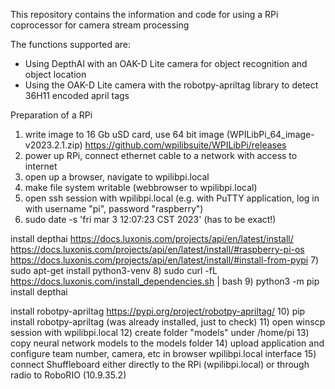 This repository contains the information and code for using a RPi coprocessor for camera stream processing

The functions supported are:

- Using DepthAI with an OAK-D Lite camera for object recognition and object location
- Using the OAK-D Lite camera with the robotpy-apriltag library to detect 36H11 encoded april tags

Preparation of a RPi

1) write image to 16 Gb uSD card, use 64 bit image (WPILibPi_64_image-v2023.2.1.zip)
      https://github.com/wpilibsuite/WPILibPi/releases
2) power up RPi, connect ethernet cable to a network with access to internet
3) open up a browser, navigate to wpilibpi.local
4) make file system writable (webbrowser to wpilibpi.local)
5) open ssh session with wpilibpi.local (e.g. with PuTTY application, log in with username "pi", password "raspberry")
6) sudo date -s 'fri mar 3 12:07:23 CST 2023'  (has to be exact!)

  install depthai
      https://docs.luxonis.com/projects/api/en/latest/install/
      https://docs.luxonis.com/projects/api/en/latest/install/#raspberry-pi-os
      https://docs.luxonis.com/projects/api/en/latest/install/#install-from-pypi
7) sudo apt-get install python3-venv
8) sudo curl -fL https://docs.luxonis.com/install_dependencies.sh | bash
9) python3 -m pip install depthai

  install robotpy-apriltag
      https://pypi.org/project/robotpy-apriltag/
10) pip install robotpy-apriltag (was already installed, just to check)
11) open winscp session with wpilibpi.local
12) create folder "models" under /home/pi
13) copy neural network models to the models folder
14) upload application and configure team number, camera, etc in browser wpilibpi.local interface
15) connect Shuffleboard either directly to the RPi (wpilibpi.local) or through radio to RoboRIO (10.9.35.2)
